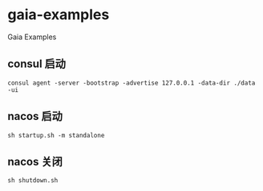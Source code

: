 # gaia-examples
Gaia Examples

## consul 启动
```shell
consul agent -server -bootstrap -advertise 127.0.0.1 -data-dir ./data -ui
```


## nacos 启动
```shell
sh startup.sh -m standalone
```
## nacos 关闭
```shell
sh shutdown.sh
```